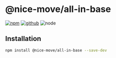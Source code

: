 # @nice-move/all-in-base

[![npm][npm-badge]][npm-url]
[![github][github-badge]][github-url]
![node][node-badge]

[npm-url]: https://www.npmjs.com/package/@nice-move/all-in-base
[npm-badge]: https://img.shields.io/npm/v/@nice-move/all-in-base.svg?style=flat-square&logo=npm
[github-url]: https://github.com/nice-move/nice-move/tree/master/modules/all-in-base
[github-badge]: https://img.shields.io/npm/l/@nice-move/all-in-base.svg?style=flat-square&colorB=blue&logo=github
[node-badge]: https://img.shields.io/node/v/@nice-move/all-in-base.svg?style=flat-square&colorB=green&logo=node.js

## Installation

```bash
npm install @nice-move/all-in-base --save-dev
```

